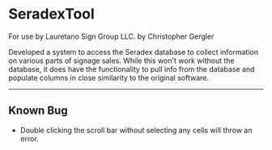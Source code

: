 # SeradexTool
For use by Lauretano Sign Group LLC. by Christopher Gergler 

Developed a system to access the Seradex database to collect information on various parts of signage sales.
While this won't work without the database, it does have the functionality to pull info from the database and populate columns in close similarity to the original software.

---
## Known Bug
 - Double clicking the scroll bar without selecting any cells will throw an error.
